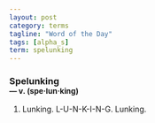 ```yaml
---
layout: post
category: terms
tagline: "Word of the Day"
tags: [alpha_s]
term: spelunking
---
```


<h3>Spelunking<br/> <small>&mdash; v. (spe<span>&middot;</span>lun<span>&middot;</span>king)</small></h3>
<p><ol>
<li>Lunking. L-U-N-K-I-N-G. Lunking.</li>
</ol></p>
